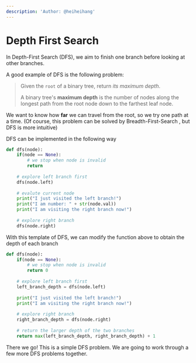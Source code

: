 ```yaml
---
description: 'Author: @heiheihang'
---
```


# Depth First Search

In Depth-First Search (DFS), we aim to finish one branch before looking at other branches.

A good example of DFS is the following problem:

> Given the `root` of a binary tree, return _its maximum depth_.
>
> A binary tree's **maximum depth** is the number of nodes along the longest path from the root node down to the farthest leaf node.

We want to know how **far** we can travel from the root, so we try one path at a time. (Of course, this problem can be solved by Breadth-First-Search , but DFS is more intuitive)

DFS can be implemented in the following way

```python
def dfs(node):
    if(node == None):
        # we stop when node is invalid
        return
        
    # explore left branch first
    dfs(node.left)
    
    # evalute current node
    print("I just visited the left branch!")
    print("I am number: " + str(node.val))
    print("I am visiting the right branch now!")
    
    # explore right branch
    dfs(node.right)
```

With this template of DFS, we can modify the function above to obtain the depth of each branch

```python
def dfs(node):
    if(node == None):
        # we stop when node is invalid
        return 0
        
    # explore left branch first
    left_branch_depth = dfs(node.left)
    
    print("I just visited the left branch!")
    print("I am visiting the right branch now!")
    
    # explore right branch
    right_branch_depth = dfs(node.right)
    
    # return the larger depth of the two branches
    return max(left_branch_depth, right_branch_depth) + 1
```

There we go! This is a simple DFS problem. We are going to work through a few more DFS problems together.
